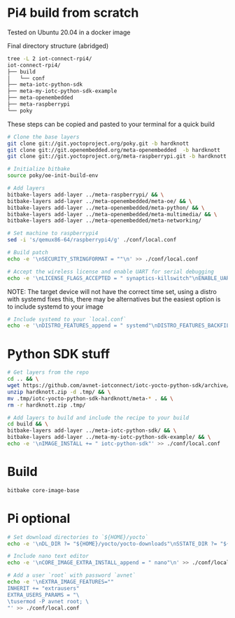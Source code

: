 # Pi4 build from scratch

Tested on Ubuntu 20.04 in a docker image

Final directory structure (abridged)
```bash
tree -L 2 iot-connect-rpi4/
iot-connect-rpi4/
├── build
│   └── conf
├── meta-iotc-python-sdk
├── meta-my-iotc-python-sdk-example
├── meta-openembedded
├── meta-raspberrypi
└── poky
```

These steps can be copied and pasted to your terminal for a quick build

```bash
# Clone the base layers
git clone git://git.yoctoproject.org/poky.git -b hardknott
git clone git://git.openembedded.org/meta-openembedded  -b hardknott
git clone git://git.yoctoproject.org/meta-raspberrypi.git -b hardknott

# Initialize bitbake
source poky/oe-init-build-env

# Add layers
bitbake-layers add-layer ../meta-raspberrypi/ && \
bitbake-layers add-layer ../meta-openembedded/meta-oe/ && \
bitbake-layers add-layer ../meta-openembedded/meta-python/ && \
bitbake-layers add-layer ../meta-openembedded/meta-multimedia/ && \
bitbake-layers add-layer ../meta-openembedded/meta-networking/

# Set machine to raspberrypi4
sed -i 's/qemux86-64/raspberrypi4/g' ./conf/local.conf 

# Build patch
echo -e '\nSECURITY_STRINGFORMAT = ""\n' >> ./conf/local.conf 

# Accept the wireless license and enable UART for serial debugging
echo -e '\nLICENSE_FLAGS_ACCEPTED = " synaptics-killswitch"\nENABLE_UART = "1"\n' >> ./conf/local.conf
```

NOTE:
The target device will not have the correct time set, using a distro with systemd fixes this, there may be alternatives but the easiest option is to include systemd to your image

```bash
# Include systemd to your `local.conf`
echo -e '\nDISTRO_FEATURES_append = " systemd"\nDISTRO_FEATURES_BACKFILL_CONSIDERED += " sysvinit"\nVIRTUAL-RUNTIME_init_manager = " systemd"\nVIRTUAL-RUNTIME_initscripts = " systemd-compat-units"\n' >> ./conf/local.conf
```

# Python SDK stuff

```bash
# Get layers from the repo
cd .. && \
wget https://github.com/avnet-iotconnect/iotc-yocto-python-sdk/archive/refs/heads/hardknott.zip && \
unzip hardknott.zip -d .tmp/ && \
mv .tmp/iotc-yocto-python-sdk-hardknott/meta-* . && \
rm -r hardknott.zip .tmp/

# Add layers to build and include the recipe to your build
cd build && \
bitbake-layers add-layer ../meta-iotc-python-sdk/ && \
bitbake-layers add-layer ../meta-my-iotc-python-sdk-example/ && \
echo -e '\nIMAGE_INSTALL += " iotc-python-sdk"' >> ./conf/local.conf 
```

# Build

```bash
bitbake core-image-base
```

# Pi optional

```bash
# Set download directories to `${HOME}/yocto`
echo -e '\nDL_DIR ?= "${HOME}/yocto/yocto-downloads"\nSSTATE_DIR ?= "${HOME}/yocto/yocto-sstate-cache"\nSSTATE_MIRRORS ?= "file://.* http://sstate.yoctoproject.org/3.1.15/PATH;downloadfilename=PATH"' >> ./conf/local.conf

# Include nano text editor
echo -e '\nCORE_IMAGE_EXTRA_INSTALL_append = " nano"\n' >> ./conf/local.conf

# Add a user `root` with password `avnet`
echo -e '\nEXTRA_IMAGE_FEATURES=""
INHERIT += "extrausers"
EXTRA_USERS_PARAMS = "\ 
\tusermod -P avnet root; \ 
"' >> ./conf/local.conf 
